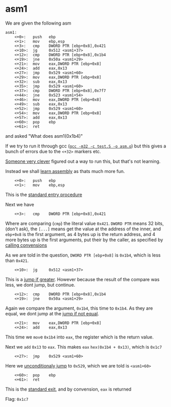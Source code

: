 # asm1
We are given the following asm
```x86asm
asm1:
	<+0>:	push   ebp
	<+1>:	mov    ebp,esp
	<+3>:	cmp    DWORD PTR [ebp+0x8],0x421
	<+10>:	jg     0x512 <asm1+37>
	<+12>:	cmp    DWORD PTR [ebp+0x8],0x1b4
	<+19>:	jne    0x50a <asm1+29>
	<+21>:	mov    eax,DWORD PTR [ebp+0x8]
	<+24>:	add    eax,0x13
	<+27>:	jmp    0x529 <asm1+60>
	<+29>:	mov    eax,DWORD PTR [ebp+0x8]
	<+32>:	sub    eax,0x13
	<+35>:	jmp    0x529 <asm1+60>
	<+37>:	cmp    DWORD PTR [ebp+0x8],0x7f7
	<+44>:	jne    0x523 <asm1+54>
	<+46>:	mov    eax,DWORD PTR [ebp+0x8]
	<+49>:	sub    eax,0x13
	<+52>:	jmp    0x529 <asm1+60>
	<+54>:	mov    eax,DWORD PTR [ebp+0x8]
	<+57>:	add    eax,0x13
	<+60>:	pop    ebp
	<+61>:	ret 
```
and asked "What does asm1(0x1b4)"

If we try to run it through gcc ([`gcc -m32 -c test.S -o asm.o`](https://explainshell.com/explain?cmd=+gcc+-m32+-c+test.S+-o+asm.o)) but this gives a bunch of errors due to the `<+32>` markers etc.

[Someone very clever](https://github.com/noahc3/picoctf-2019-solutions/tree/master/Reverse%20Engineering/asm1) figured out a way to run this, but that's not learning.

Instead we shall [learn assembly](https://en.wikibooks.org/wiki/X86_Disassembly) as thats much more fun.

```x86asm
	<+0>:	push   ebp
	<+1>:	mov    ebp,esp
```
This is the [standard entry procedure](https://en.wikibooks.org/wiki/X86_Disassembly/Functions_and_Stack_Frames#Standard_Entry_Sequence)


Next we have 
```x86asm
	<+3>:	cmp    DWORD PTR [ebp+0x8],0x421
```
Where are comparing (`cmp`) the literal value `0x421`. `DWORD PTR` means 32
bits, (don't ask), the `[...]` means get the value at the address of the inner,
and `ebp+0x8` is the first argument, as 4 bytes up is the return address, and 4
more bytes up is the first arguments, put their by the caller, as specified by
[calling
convensions](https://en.wikipedia.org/wiki/X86_calling_conventions#cdecl)

As we are told in the question, `DWORD PTR [ebp+0x8]` is `0x1b4`, which is less than `0x421`.

```x86asm
	<+10>:	jg     0x512 <asm1+37>
```
This is a [jump if greater](https://en.wikibooks.org/wiki/X86_Assembly/Control_Flow#Jump_if_Greater). However because the result of the compare was less, we dont jump, but continue.

```x86asm
	<+12>:	cmp    DWORD PTR [ebp+0x8],0x1b4
	<+19>:	jne    0x50a <asm1+29>
```
Again we compare the argument, `0x1b4`, this time to `0x1b4`. As they are equal, we dont jump at the 
[jump if not equal](https://en.wikibooks.org/wiki/X86_Assembly/Control_Flow#Jump_if_Not_Equal).

```x86asm
	<+21>:	mov    eax,DWORD PTR [ebp+0x8]
	<+24>:	add    eax,0x13
```
This time we `mov`e `0x1b4` into `eax`, the register which is the return value.

Next we `add` `0x13` to `eax`. This makes `eax` `hex(0x1b4 + 0x13)`, which is `0x1c7`

```x86asm
	<+27>:	jmp    0x529 <asm1+60>
```
Here we [unconditionaly jump](https://en.wikibooks.org/wiki/X86_Assembly/Control_Flow#Unconditional_Jumps) to `0x529`, which we are told is `<asm1+60>`

```x86asm
	<+60>:	pop    ebp
	<+61>:	ret 
```

This is the [standard exit](https://en.wikibooks.org/wiki/X86_Disassembly/Functions_and_Stack_Frames#Standard_Exit_Sequence), and by convension, `eax` is returned

Flag: `0x1c7`

